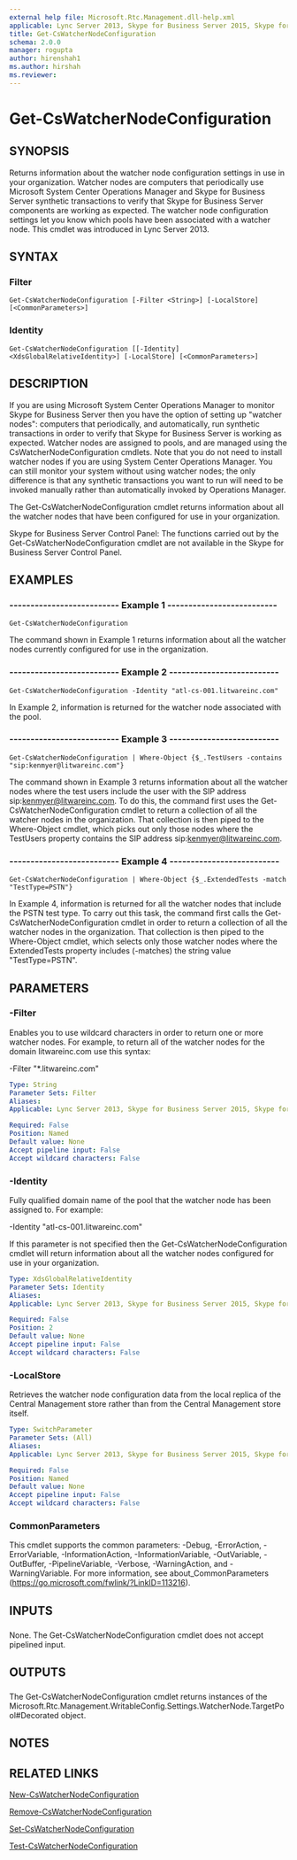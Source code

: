 ```yaml
---
external help file: Microsoft.Rtc.Management.dll-help.xml
applicable: Lync Server 2013, Skype for Business Server 2015, Skype for Business Server 2019
title: Get-CsWatcherNodeConfiguration
schema: 2.0.0
manager: rogupta
author: hirenshah1
ms.author: hirshah
ms.reviewer:
---
```


# Get-CsWatcherNodeConfiguration

## SYNOPSIS

Returns information about the watcher node configuration settings in use in your organization.
Watcher nodes are computers that periodically use Microsoft System Center Operations Manager and Skype for Business Server synthetic transactions to verify that Skype for Business Server components are working as expected.
The watcher node configuration settings let you know which pools have been associated with a watcher node.
This cmdlet was introduced in Lync Server 2013.



## SYNTAX

### Filter
```
Get-CsWatcherNodeConfiguration [-Filter <String>] [-LocalStore] [<CommonParameters>]
```

### Identity
```
Get-CsWatcherNodeConfiguration [[-Identity] <XdsGlobalRelativeIdentity>] [-LocalStore] [<CommonParameters>]
```

## DESCRIPTION

If you are using Microsoft System Center Operations Manager to monitor Skype for Business Server then you have the option of setting up "watcher nodes": computers that periodically, and automatically, run synthetic transactions in order to verify that Skype for Business Server is working as expected.
Watcher nodes are assigned to pools, and are managed using the CsWatcherNodeConfiguration cmdlets.
Note that you do not need to install watcher nodes if you are using System Center Operations Manager.
You can still monitor your system without using watcher nodes; the only difference is that any synthetic transactions you want to run will need to be invoked manually rather than automatically invoked by Operations Manager.

The Get-CsWatcherNodeConfiguration cmdlet returns information about all the watcher nodes that have been configured for use in your organization.

Skype for Business Server Control Panel: The functions carried out by the Get-CsWatcherNodeConfiguration cmdlet are not available in the Skype for Business Server Control Panel.



## EXAMPLES

### -------------------------- Example 1 --------------------------
```
Get-CsWatcherNodeConfiguration
```

The command shown in Example 1 returns information about all the watcher nodes currently configured for use in the organization.


### -------------------------- Example 2 --------------------------
```
Get-CsWatcherNodeConfiguration -Identity "atl-cs-001.litwareinc.com"
```

In Example 2, information is returned for the watcher node associated with the pool.


### -------------------------- Example 3 --------------------------
```
Get-CsWatcherNodeConfiguration | Where-Object {$_.TestUsers -contains "sip:kenmyer@litwareinc.com"}
```

The command shown in Example 3 returns information about all the watcher nodes where the test users include the user with the SIP address sip:kenmyer@litwareinc.com.
To do this, the command first uses the Get-CsWatcherNodeConfiguration cmdlet to return a collection of all the watcher nodes in the organization.
That collection is then piped to the Where-Object cmdlet, which picks out only those nodes where the TestUsers property contains the SIP address sip:kenmyer@litwareinc.com.


### -------------------------- Example 4 --------------------------
```
Get-CsWatcherNodeConfiguration | Where-Object {$_.ExtendedTests -match "TestType=PSTN"}
```

In Example 4, information is returned for all the watcher nodes that include the PSTN test type.
To carry out this task, the command first calls the Get-CsWatcherNodeConfiguration cmdlet in order to return a collection of all the watcher nodes in the organization.
That collection is then piped to the Where-Object cmdlet, which selects only those watcher nodes where the ExtendedTests property includes (-matches) the string value "TestType=PSTN".



## PARAMETERS

### -Filter
Enables you to use wildcard characters in order to return one or more watcher nodes.
For example, to return all of the watcher nodes for the domain litwareinc.com use this syntax:

-Filter "*.litwareinc.com"

```yaml
Type: String
Parameter Sets: Filter
Aliases: 
Applicable: Lync Server 2013, Skype for Business Server 2015, Skype for Business Server 2019

Required: False
Position: Named
Default value: None
Accept pipeline input: False
Accept wildcard characters: False
```

### -Identity

Fully qualified domain name of the pool that the watcher node has been assigned to.
For example:

-Identity "atl-cs-001.litwareinc.com"

If this parameter is not specified then the Get-CsWatcherNodeConfiguration cmdlet will return information about all the watcher nodes configured for use in your organization.



```yaml
Type: XdsGlobalRelativeIdentity
Parameter Sets: Identity
Aliases: 
Applicable: Lync Server 2013, Skype for Business Server 2015, Skype for Business Server 2019

Required: False
Position: 2
Default value: None
Accept pipeline input: False
Accept wildcard characters: False
```

### -LocalStore
Retrieves the watcher node configuration data from the local replica of the Central Management store rather than from the Central Management store itself.

```yaml
Type: SwitchParameter
Parameter Sets: (All)
Aliases: 
Applicable: Lync Server 2013, Skype for Business Server 2015, Skype for Business Server 2019

Required: False
Position: Named
Default value: None
Accept pipeline input: False
Accept wildcard characters: False
```

### CommonParameters
This cmdlet supports the common parameters: -Debug, -ErrorAction, -ErrorVariable, -InformationAction, -InformationVariable, -OutVariable, -OutBuffer, -PipelineVariable, -Verbose, -WarningAction, and -WarningVariable. For more information, see about_CommonParameters (https://go.microsoft.com/fwlink/?LinkID=113216).

## INPUTS

###  
None.
The Get-CsWatcherNodeConfiguration cmdlet does not accept pipelined input.

## OUTPUTS

###  
The Get-CsWatcherNodeConfiguration cmdlet returns instances of the Microsoft.Rtc.Management.WritableConfig.Settings.WatcherNode.TargetPool#Decorated object.

## NOTES

## RELATED LINKS

[New-CsWatcherNodeConfiguration](New-CsWatcherNodeConfiguration.md)

[Remove-CsWatcherNodeConfiguration](Remove-CsWatcherNodeConfiguration.md)

[Set-CsWatcherNodeConfiguration](Set-CsWatcherNodeConfiguration.md)

[Test-CsWatcherNodeConfiguration](Test-CsWatcherNodeConfiguration.md)

